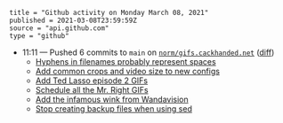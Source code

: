 ```
title = "Github activity on Monday March 08, 2021"
published = 2021-03-08T23:59:59Z
source = "api.github.com"
type = "github"
```

* 11:11 — Pushed 6 commits to `main` on [`norm/gifs.cackhanded.net`](https://github.com/norm/gifs.cackhanded.net) ([diff](https://github.com/norm/gifs.cackhanded.net/compare/7e8dd21f34bd752674e5e5be3cf4cb3b83820305..57e74a4a2688f9d7a45162cdd1f23e3e3859d1bf))
  * [Hyphens in filenames probably represent spaces](https://github.com/norm/gifs.cackhanded.net/commit/f7c3ca08583e42ef330b92885bfd0a1502fb59ab)
  * [Add common crops and video size to new configs](https://github.com/norm/gifs.cackhanded.net/commit/36e065486b966f4da46f48706b2f09a0d22acd79)
  * [Add Ted Lasso episode 2 GIFs](https://github.com/norm/gifs.cackhanded.net/commit/eb3003d8fb327000638b1e6fe2ea1325e2091c19)
  * [Schedule all the Mr. Right GIFs](https://github.com/norm/gifs.cackhanded.net/commit/9449380fbfd56400751d67febc86fd4c57218457)
  * [Add the infamous wink from Wandavision](https://github.com/norm/gifs.cackhanded.net/commit/f91b4302e23cc0d386eb4ee96abe1b23326677c7)
  * [Stop creating backup files when using sed](https://github.com/norm/gifs.cackhanded.net/commit/57e74a4a2688f9d7a45162cdd1f23e3e3859d1bf)
